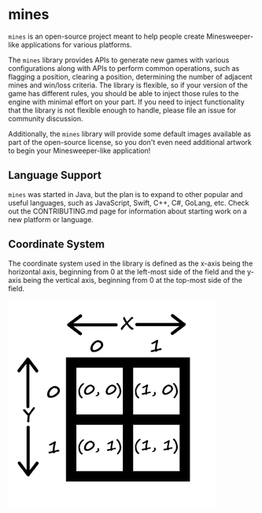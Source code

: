 [coordinate_system]: https://raw.githubusercontent.com/mikeburke106/mines/master/docs/images/Coordinate_System.png "2D Coordinate System"

# mines

`mines` is an open-source project meant to help people create Minesweeper-like applications for various platforms.

The `mines` library provides APIs to generate new games with various configurations along with APIs to perform common operations, such as flagging a position, clearing a position, determining the number of adjacent mines and win/loss criteria.  The library is flexible, so if your version of the game has different rules, you should be able to inject those rules to the engine with minimal effort on your part.  If you need to inject functionality that the library is not flexible enough to handle, please file an issue for community discussion.

Additionally, the `mines` library will provide some default images available as part of the open-source license, so you don't even need additional artwork to begin your Minesweeper-like application!

## Language Support

`mines` was started in Java, but the plan is to expand to other popular and useful languages, such as JavaScript, Swift, C++, C#, GoLang, etc.  Check out the CONTRIBUTING.md page for information about starting work on a new platform or language.

## Coordinate System

The coordinate system used in the library is defined as the x-axis being the horizontal axis, beginning from 0 at the left-most side of the field and the y-axis being the vertical axis, beginning from 0 at the top-most side of the field.

![Image Not Loaded][coordinate_system]
